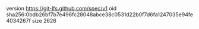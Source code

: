 version https://git-lfs.github.com/spec/v1
oid sha256:0bdb26bf7b7e496fc28048abce38c0531d22b0f7d6fa1247035e94fe4034267f
size 2626
